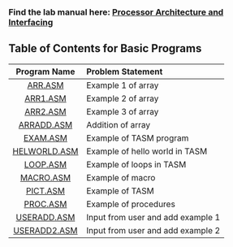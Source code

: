 ### Find the lab manual here: [Processor Architecture and Interfacing](../PIL.pdf)

## Table of Contents for Basic Programs

| Program Name                     | Problem Statement                    |
| :-----------------------------:  | :--------------------------------    |
|[ARR.ASM](Initial/ARR.ASM)|Example 1 of array|
|[ARR1.ASM](Initial/ARR1.ASM)|Example 2 of array|
|[ARR2.ASM](Initial/ARR2.ASM)|Example 3 of array|
|[ARRADD.ASM](Initial/ARRADD.ASM)|Addition of array|
|[EXAM.ASM](Initial/EXAM.ASM)|Example of TASM program|
|[HELWORLD.ASM](Initial/HELWORLD.ASM)|Example of hello world in TASM|
|[LOOP.ASM](Initial/LOOP.ASM)|Example of loops in TASM|
|[MACRO.ASM](Initial/MACRO.ASM)|Example of macro|
|[PICT.ASM](Initial/PICT.ASM)|Example of TASM|
|[PROC.ASM](Initial/PROC.ASM)|Example of procedures|
|[USERADD.ASM](Initial/USERADD.ASM)|Input from user and add example 1|
|[USERADD2.ASM](Initial/USERADD2.ASM)|Input from user and add example 2|

